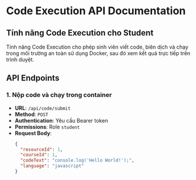 # Code Execution API Documentation

## Tính năng Code Execution cho Student

Tính năng Code Execution cho phép sinh viên viết code, biên dịch và chạy trong môi trường an toàn sử dụng Docker, sau đó xem kết quả trực tiếp trên trình duyệt.

## API Endpoints

### 1. Nộp code và chạy trong container

- **URL**: `/api/code/submit`
- **Method**: `POST`
- **Authentication**: Yêu cầu Bearer token
- **Permissions**: Role `student`
- **Request Body**:
  ```json
  {
    "resourceId": 1,
    "courseId": 1,
    "codeText": "console.log('Hello World!');",
    "language": "javascript"
  }